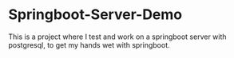# Springboot-Server-Demo

This is a project where I test and work on a springboot server with postgresql, to get my hands wet with springboot.
